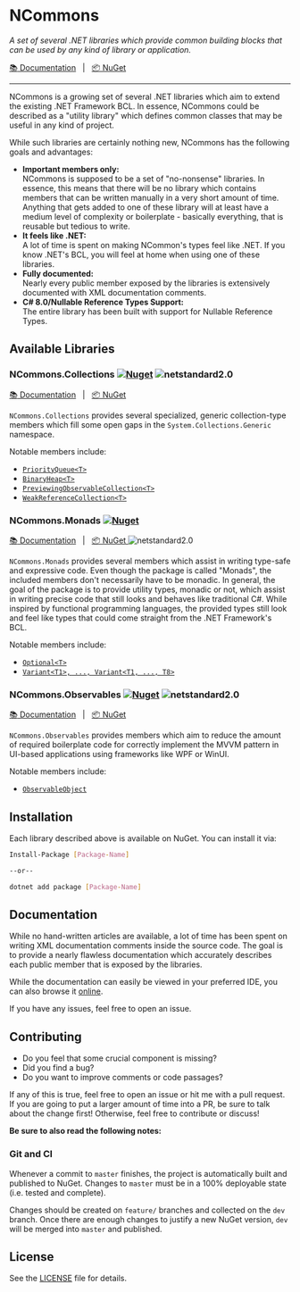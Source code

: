# NCommons

_A set of several .NET libraries which provide common building blocks that
can be used by any kind of library or application._

[:books: Documentation](https://manuelroemer.github.io/NCommons) &nbsp; | &nbsp; [:package: NuGet](https://www.nuget.org/packages?q=ncommons)

<hr/>


NCommons is a growing set of several .NET libraries which aim to extend
the existing .NET Framework BCL.
In essence, NCommons could be described as a "utility library" which
defines common classes that may be useful in any kind of project.

While such libraries are certainly nothing new, NCommons has the following
goals and advantages:

* **Important members only:**<br/>
  NCommons is supposed to be a set of "no-nonsense" libraries.
  In essence, this means that there will be no library which contains
  members that can be written manually in a very short amount of time.
  Anything that gets added to one of these library will at least have a
  medium level of complexity or boilerplate - basically everything,
  that is reusable but tedious to write.
* **It feels like .NET:**<br/>
  A lot of time is spent on making NCommon's types feel like .NET.
  If you know .NET's BCL, you will feel at home when using one of
  these libraries.
* **Fully documented:**<br/>
  Nearly every public member exposed by the libraries is extensively
  documented with XML documentation comments.
* **C# 8.0/Nullable Reference Types Support:**<br/>
  The entire library has been built with support for Nullable Reference Types.


## Available Libraries

### NCommons.Collections [![Nuget](https://img.shields.io/nuget/v/NCommons.Collections)](https://www.nuget.org/packages/NCommons.Collections) ![netstandard2.0](https://img.shields.io/badge/netstandard2.0-lightgrey)

[:books: Documentation](https://manuelroemer.github.io/NCommons/api/NCommons.Collections.html) &nbsp; | &nbsp; [:package: NuGet ](https://www.nuget.org/packages/NCommons.Collections)

`NCommons.Collections` provides several specialized, generic collection-type
members which fill some open gaps in the `System.Collections.Generic` namespace.

Notable members include:

* [`PriorityQueue<T>`](https://manuelroemer.github.io/NCommons/api/NCommons.Collections.PriorityQueue-1.html)
* [`BinaryHeap<T>`](https://manuelroemer.github.io/NCommons/api/NCommons.Collections.BinaryHeap-1.html)
* [`PreviewingObservableCollection<T>`](https://manuelroemer.github.io/NCommons/api/NCommons.Collections.PreviewingObservableCollection-1.html)
* [`WeakReferenceCollection<T>`](https://manuelroemer.github.io/NCommons/api/NCommons.Collections.WeakReferenceCollection-1.html)


### NCommons.Monads [![Nuget](https://img.shields.io/nuget/v/NCommons.Monads)](https://www.nuget.org/packages/NCommons.Monads)

[:books: Documentation](https://manuelroemer.github.io/NCommons/api/NCommons.Monads.html) &nbsp; | &nbsp; [:package: NuGet ](https://www.nuget.org/packages/NCommons.Monads) ![netstandard2.0](https://img.shields.io/badge/netstandard2.0-lightgrey)

`NCommons.Monads` provides several members which assist in writing type-safe
and expressive code. Even though the package is called "Monads", the included
members don't necessarily have to be monadic.
In general, the goal of the package is to provide utility types, monadic or not,
which assist in writing precise code that still looks and behaves like traditional C#.
While inspired by functional programming languages, the provided types still look
and feel like types that could come straight from the .NET Framework's BCL.

Notable members include:

* [`Optional<T>`](https://manuelroemer.github.io/NCommons/api/NCommons.Monads.Optional-1.html)
* [`Variant<T1>, ..., Variant<T1, ..., T8>`](https://manuelroemer.github.io/NCommons/api/NCommons.Monads.Variant-2.html)


### NCommons.Observables [![Nuget](https://img.shields.io/nuget/v/NCommons.Observables)](https://www.nuget.org/packages/NCommons.Observables) ![netstandard2.0](https://img.shields.io/badge/netstandard2.0-lightgrey)

[:books: Documentation](https://manuelroemer.github.io/NCommons/api/NCommons.Observables.html) &nbsp; | &nbsp; [:package: NuGet ](https://www.nuget.org/packages/NCommons.Observables)

`NCommons.Observables` provides members which aim to reduce the amount of
required boilerplate code for correctly implement the MVVM pattern in UI-based
applications using frameworks like WPF or WinUI.

Notable members include:

* [`ObservableObject`](https://manuelroemer.github.io/NCommons/api/NCommons.Observables.ObservableObject.html)


## Installation

Each library described above is available on NuGet. You can install it via:

```sh
Install-Package [Package-Name]

--or--

dotnet add package [Package-Name]
```


## Documentation

While no hand-written articles are available, a lot of time has been
spent on writing XML documentation comments inside the source code.
The goal is to provide a nearly flawless documentation which
accurately describes each public member that is exposed by the libraries.

While the documentation can easily be viewed in your preferred IDE, you
can also browse it [online](https://manuelroemer.github.io/NCommons/api).

If you have any issues, feel free to open an issue.


## Contributing

* Do you feel that some crucial component is missing?
* Did you find a bug?
* Do you want to improve comments or code passages?

If any of this is true, feel free to open an issue or hit me with a pull request.
If you are going to put a larger amount of time into a PR, be sure to talk about the change first!
Otherwise, feel free to contribute or discuss!

**Be sure to also read the following notes:**


### Git and CI

Whenever a commit to `master` finishes, the project is automatically built and published to NuGet.
Changes to `master` must be in a 100% deployable state (i.e. tested and complete).

Changes should be created on `feature/` branches and collected on the `dev` branch.
Once there are enough changes to justify a new NuGet version, `dev` will be merged into `master`
and published.


## License

See the [LICENSE](./LICENSE) file for details.
